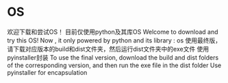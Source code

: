 # OS
欢迎下载和尝试OS！
目前仅使用python及其库OS
Welcome to download and try this OS!
Now , it only powered by python and its library : os
使用最终版，请下载对应版本的build和dist文件夹，然后运行dist文件夹中的exe文件
使用pyinstaller封装
To use the final version, download the build and dist folders of the corresponding version, and then run the exe file in the dist folder
Use pyinstaller for encapsulation
